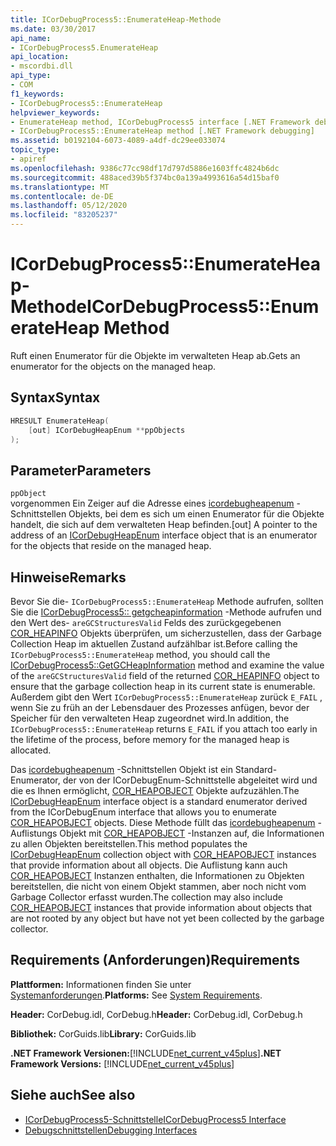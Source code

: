 ```yaml
---
title: ICorDebugProcess5::EnumerateHeap-Methode
ms.date: 03/30/2017
api_name:
- ICorDebugProcess5.EnumerateHeap
api_location:
- mscordbi.dll
api_type:
- COM
f1_keywords:
- ICorDebugProcess5::EnumerateHeap
helpviewer_keywords:
- EnumerateHeap method, ICorDebugProcess5 interface [.NET Framework debugging]
- ICorDebugProcess5::EnumerateHeap method [.NET Framework debugging]
ms.assetid: b0192104-6073-4089-a4df-dc29ee033074
topic_type:
- apiref
ms.openlocfilehash: 9386c77cc98df17d797d5886e1603ffc4824b6dc
ms.sourcegitcommit: 488aced39b5f374bc0a139a4993616a54d15baf0
ms.translationtype: MT
ms.contentlocale: de-DE
ms.lasthandoff: 05/12/2020
ms.locfileid: "83205237"
---
```

# <a name="icordebugprocess5enumerateheap-method"></a><span data-ttu-id="c2726-102">ICorDebugProcess5::EnumerateHeap-Methode</span><span class="sxs-lookup"><span data-stu-id="c2726-102">ICorDebugProcess5::EnumerateHeap Method</span></span>
<span data-ttu-id="c2726-103">Ruft einen Enumerator für die Objekte im verwalteten Heap ab.</span><span class="sxs-lookup"><span data-stu-id="c2726-103">Gets an enumerator for the objects on the managed heap.</span></span>  
  
## <a name="syntax"></a><span data-ttu-id="c2726-104">Syntax</span><span class="sxs-lookup"><span data-stu-id="c2726-104">Syntax</span></span>  
  
```cpp  
HRESULT EnumerateHeap(  
    [out] ICorDebugHeapEnum **ppObjects  
);  
```  
  
## <a name="parameters"></a><span data-ttu-id="c2726-105">Parameter</span><span class="sxs-lookup"><span data-stu-id="c2726-105">Parameters</span></span>  
 `ppObject`  
 <span data-ttu-id="c2726-106">vorgenommen Ein Zeiger auf die Adresse eines [icordebugheapenum](icordebugheapenum-interface.md) -Schnittstellen Objekts, bei dem es sich um einen Enumerator für die Objekte handelt, die sich auf dem verwalteten Heap befinden.</span><span class="sxs-lookup"><span data-stu-id="c2726-106">[out] A pointer to the address of an [ICorDebugHeapEnum](icordebugheapenum-interface.md) interface object that is an enumerator for the objects that reside on the managed heap.</span></span>  
  
## <a name="remarks"></a><span data-ttu-id="c2726-107">Hinweise</span><span class="sxs-lookup"><span data-stu-id="c2726-107">Remarks</span></span>  
 <span data-ttu-id="c2726-108">Bevor Sie die- `ICorDebugProcess5::EnumerateHeap` Methode aufrufen, sollten Sie die [ICorDebugProcess5:: getgcheapinformation](icordebugprocess5-getgcheapinformation-method.md) -Methode aufrufen und den Wert des- `areGCStructuresValid` Felds des zurückgegebenen [COR_HEAPINFO](cor-heapinfo-structure.md) Objekts überprüfen, um sicherzustellen, dass der Garbage Collection Heap im aktuellen Zustand aufzählbar ist.</span><span class="sxs-lookup"><span data-stu-id="c2726-108">Before calling the `ICorDebugProcess5::EnumerateHeap` method, you should call the [ICorDebugProcess5::GetGCHeapInformation](icordebugprocess5-getgcheapinformation-method.md) method and examine the value of the `areGCStructuresValid` field of the returned [COR_HEAPINFO](cor-heapinfo-structure.md) object to ensure that the garbage collection heap in its current state is enumerable.</span></span> <span data-ttu-id="c2726-109">Außerdem gibt den Wert `ICorDebugProcess5::EnumerateHeap` zurück `E_FAIL` , wenn Sie zu früh an der Lebensdauer des Prozesses anfügen, bevor der Speicher für den verwalteten Heap zugeordnet wird.</span><span class="sxs-lookup"><span data-stu-id="c2726-109">In addition, the `ICorDebugProcess5::EnumerateHeap` returns `E_FAIL` if you attach too early in the lifetime of the process, before memory for the managed heap is allocated.</span></span>  
  
 <span data-ttu-id="c2726-110">Das [icordebugheapenum](icordebugheapenum-interface.md) -Schnittstellen Objekt ist ein Standard-Enumerator, der von der ICorDebugEnum-Schnittstelle abgeleitet wird und die es Ihnen ermöglicht, [COR_HEAPOBJECT](cor-heapobject-structure.md) Objekte aufzuzählen.</span><span class="sxs-lookup"><span data-stu-id="c2726-110">The [ICorDebugHeapEnum](icordebugheapenum-interface.md) interface object is a standard enumerator derived from the ICorDebugEnum interface that allows you to enumerate [COR_HEAPOBJECT](cor-heapobject-structure.md) objects.</span></span> <span data-ttu-id="c2726-111">Diese Methode füllt das [icordebugheapenum](icordebugheapenum-interface.md) -Auflistungs Objekt mit [COR_HEAPOBJECT](cor-heapobject-structure.md) -Instanzen auf, die Informationen zu allen Objekten bereitstellen.</span><span class="sxs-lookup"><span data-stu-id="c2726-111">This method populates the [ICorDebugHeapEnum](icordebugheapenum-interface.md) collection object with [COR_HEAPOBJECT](cor-heapobject-structure.md) instances that provide information about all objects.</span></span> <span data-ttu-id="c2726-112">Die Auflistung kann auch [COR_HEAPOBJECT](cor-heapobject-structure.md) Instanzen enthalten, die Informationen zu Objekten bereitstellen, die nicht von einem Objekt stammen, aber noch nicht vom Garbage Collector erfasst wurden.</span><span class="sxs-lookup"><span data-stu-id="c2726-112">The collection may also include [COR_HEAPOBJECT](cor-heapobject-structure.md) instances that provide information about objects that are not rooted by any object but have not yet been collected by the garbage collector.</span></span>  
  
## <a name="requirements"></a><span data-ttu-id="c2726-113">Requirements (Anforderungen)</span><span class="sxs-lookup"><span data-stu-id="c2726-113">Requirements</span></span>  
 <span data-ttu-id="c2726-114">**Plattformen:** Informationen finden Sie unter [Systemanforderungen](../../get-started/system-requirements.md).</span><span class="sxs-lookup"><span data-stu-id="c2726-114">**Platforms:** See [System Requirements](../../get-started/system-requirements.md).</span></span>  
  
 <span data-ttu-id="c2726-115">**Header:** CorDebug.idl, CorDebug.h</span><span class="sxs-lookup"><span data-stu-id="c2726-115">**Header:** CorDebug.idl, CorDebug.h</span></span>  
  
 <span data-ttu-id="c2726-116">**Bibliothek:** CorGuids.lib</span><span class="sxs-lookup"><span data-stu-id="c2726-116">**Library:** CorGuids.lib</span></span>  
  
 <span data-ttu-id="c2726-117">**.NET Framework Versionen:**[!INCLUDE[net_current_v45plus](../../../../includes/net-current-v45plus-md.md)]</span><span class="sxs-lookup"><span data-stu-id="c2726-117">**.NET Framework Versions:** [!INCLUDE[net_current_v45plus](../../../../includes/net-current-v45plus-md.md)]</span></span>  
  
## <a name="see-also"></a><span data-ttu-id="c2726-118">Siehe auch</span><span class="sxs-lookup"><span data-stu-id="c2726-118">See also</span></span>

- [<span data-ttu-id="c2726-119">ICorDebugProcess5-Schnittstelle</span><span class="sxs-lookup"><span data-stu-id="c2726-119">ICorDebugProcess5 Interface</span></span>](icordebugprocess5-interface.md)
- [<span data-ttu-id="c2726-120">Debugschnittstellen</span><span class="sxs-lookup"><span data-stu-id="c2726-120">Debugging Interfaces</span></span>](debugging-interfaces.md)
